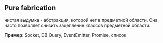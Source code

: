 ## Pure fabrication
чистая выдумка - абстракция, которой нет в предметной области. Она часто позволяет снизить зацепление классов предметной области.

**Пример**: Socket, DB Query, EventEmitter, Promise, список